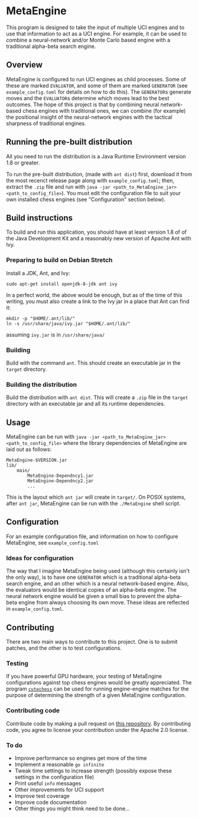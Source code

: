 # MetaEngine
This program is designed to take the input of multiple UCI engines and to
use that information to act as a UCI engine. For example, it can be used to
combine a neural-network and/or Monte Carlo based engine with a traditional
alpha-beta search engine.

## Overview
MetaEngine is configured to run UCI engines as child processes. Some of these
are marked `EVALUATOR`, and some of them are marked `GENERATOR`
(see `example_config.toml` for details on how to do this).
The `GENERATOR`s generate moves and the `EVALUATOR`s determine which moves
lead to the best outcomes. The hope of this project is that by combining
neural network-based chess engines with traditional ones, we can combine
(for example) the positional insight of the neural-network engines with the
tactical sharpness of traditional engines.

## Running the pre-built distribution
All you need to run the distribution is a Java Runtime Environment version 1.8
or greater.

To run the pre-built distribution, (made with `ant dist`) first, download it
from the most recenct release page along with `example_config.toml`; then,
extract the `.zip` file and run with
`java -jar <path_to_MetaEngine_jar> <path_to_config_file>`).
You must edit the configuration file to suit your own installed chess engines
(see "Configuration" section below).

## Build instructions
To build and run this application, you should have at least version 1.8 of
of the Java Development Kit and a reasonably new version of Apache Ant with
Ivy.

### Preparing to build on Debian Stretch
Install a JDK, Ant, and Ivy:
```
sudo apt-get install openjdk-8-jdk ant ivy
```

In a perfect world, the above would be enough, but as of the time of this
writing, you must also create a link to the Ivy jar in a place that Ant can
find it:
```
mkdir -p "$HOME/.ant/lib/"
ln -s /usr/share/java/ivy.jar "$HOME/.ant/lib/"
```
assuming `ivy.jar` is in `/usr/share/java/`

### Building
Build with the command `ant`. This should
create an executable jar in the `target` directory.

### Building the distribution
Build the distribution with `ant dist`. This will create a `.zip` file in the
`target` directory with an executable jar and all its runtime dependencies.

## Usage
MetaEngine can be run with
`java -jar <path_to_MetaEngine_jar> <path_to_config_file>` where the
library dependencies of MetaEngine are laid out as follows:
```
MetaEngine-$VERSION.jar
lib/
    main/
        MetaEngine-Dependncy1.jar
        MetaEngine-Dependncy2.jar
        ...
```
This is the layout which `ant jar` will create in `target/`.
On POSIX systems, after `ant jar`, MetaEngine can be run with the
`./MetaEngine` shell script.

## Configuration
For an example configuration file, and information on how to configure
MetaEngine, see `example_config.toml`

### Ideas for configuration
The way that I imagine MetaEngine being used (although this certainly isn't the
only way), is to have one `GENERATOR` which is a traditional alpha-beta search
engine, and an other which is a neural network-based engine. Also, the
evaluators would be identical copies of an alpha-beta engine. The neural
network engine would be given a small bias to prevent the alpha-beta engine
from always choosing its own move. These ideas are reflected in
`example_config.toml`.

## Contributing
There are two main ways to contribute to this project. One is to submit patches,
and the other is to test configurations.

### Testing
If you have powerful GPU hardware, your testing of MetaEngine configurations
against top chess engines would be greatly appreciated. The program
[`cutechess`](https://github.com/cutechess/cutechess) can be used for running
engine-engine matches for the purpose of determining the strength of a given
MetaEngine configuration.

### Contributing code
Contribute code by making a pull request on
[this repository](https://github.com/cout-hello-world/MetaEngine).
By contributing code, you agree to license your contribution under the
Apache 2.0 license.

### To do
- Improve performance so engines get more of the time
- Implement a reasonable `go infinite`
- Tweak time settings to increase strength (possibly expose these settings in
  the configuration file)
- Print useful `info` messages
- Other improvements for UCI support
- Improve test coverage
- Improve code documentation
- Other things you might think need to be done...
